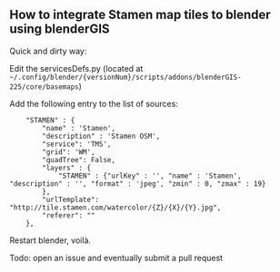 ## How to integrate Stamen map tiles to blender using blenderGIS


Quick and dirty way:

Edit the servicesDefs.py (located at `~/.config/blender/{versionNum}/scripts/addons/blenderGIS-225/core/basemaps`)


Add the following entry to the list of sources:


```
	"STAMEN" : {
		"name" : 'Stamen',
		"description" : 'Stamen OSM',
		"service": 'TMS',
		"grid": 'WM',
		"quadTree": False,
		"layers" : {
			"STAMEN" : {"urlKey" : '', "name" : 'Stamen', "description" : '', "format" : 'jpeg', "zmin" : 0, "zmax" : 19}
		},
		"urlTemplate": "http://tile.stamen.com/watercolor/{Z}/{X}/{Y}.jpg",
		"referer": ""
	},
```

Restart blender, voilà.

Todo: open an issue and eventually submit a pull request
